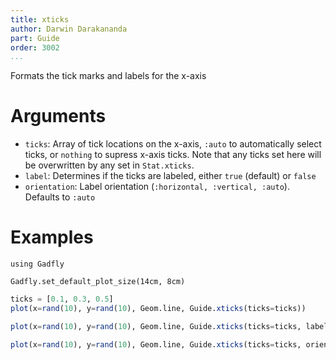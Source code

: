 ```yaml
---
title: xticks
author: Darwin Darakananda
part: Guide
order: 3002
...
```


Formats the tick marks and labels for the x-axis

# Arguments
  * `ticks`: Array of tick locations on the x-axis, `:auto` to automatically
    select ticks, or `nothing` to supress x-axis ticks.  Note that any ticks 
    set here will be overwritten by any set in `Stat.xticks`.  
  * `label`: Determines if the ticks are labeled, either
    `true` (default) or `false`
  * `orientation`: Label orientation
    (`:horizontal, :vertical, :auto`). Defaults to `:auto`

# Examples

```{.julia hide="true" results="none"}
using Gadfly

Gadfly.set_default_plot_size(14cm, 8cm)
```

```julia
ticks = [0.1, 0.3, 0.5]
plot(x=rand(10), y=rand(10), Geom.line, Guide.xticks(ticks=ticks))
```

```julia
plot(x=rand(10), y=rand(10), Geom.line, Guide.xticks(ticks=ticks, label=false))
```

```julia
plot(x=rand(10), y=rand(10), Geom.line, Guide.xticks(ticks=ticks, orientation=:vertical))
```

